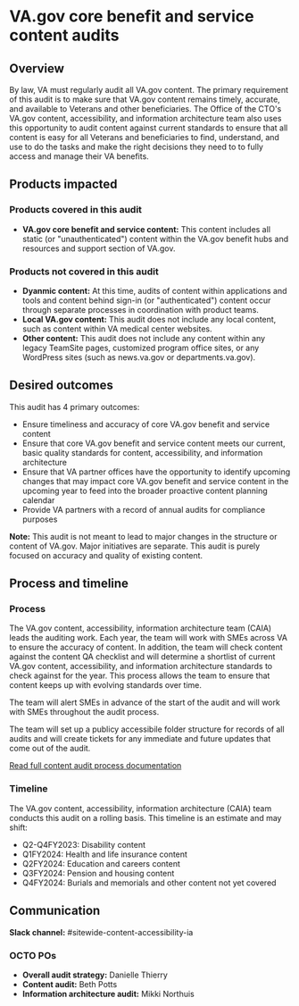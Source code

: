 # VA.gov core benefit and service content audits

## Overview

By law, VA must regularly audit all VA.gov content. The primary requirement of this audit is to make sure that VA.gov content remains timely, accurate, and available to Veterans and other beneficiaries. The Office of the CTO's VA.gov content, accessibility, and information architecture team also uses this opportunity to audit content against current standards to ensure that all content is easy for all Veterans and beneficiaries to find, understand, and use to do the tasks and make the right decisions they need to to fully access and manage their VA benefits.

## Products impacted

### Products covered in this audit

- **VA.gov core benefit and service content:** This content includes all static (or "unauthenticated") content within the VA.gov benefit hubs and resources and support section of VA.gov.

### Products not covered in this audit  

- **Dyanmic content:** At this time, audits of content within applications and tools and content behind sign-in (or "authenticated") content occur through separate processes in coordination with product teams.
- **Local VA.gov content:** This audit does not include any local content, such as content within VA medical center websites.
- **Other content:** This audit does not include any content within any legacy TeamSite pages, customized program office sites, or any WordPress sites (such as news.va.gov or departments.va.gov).

## Desired outcomes

This audit has 4 primary outcomes:

- Ensure timeliness and accuracy of core VA.gov benefit and service content
- Ensure that core VA.gov benefit and service content meets our current, basic quality standards for content, accessibility, and information architecture
- Ensure that VA partner offices have the opportunity to identify upcoming changes that may impact core VA.gov benefit and service content in the upcoming year to feed into the broader proactive content planning calendar
- Provide VA partners with a record of annual audits for compliance purposes
  
**Note:** This audit is not meant to lead to major changes in the structure or content of VA.gov. Major initiatives are separate. This audit is purely focused on accuracy and quality of existing content.

## Process and timeline

### Process

The VA.gov content, accessibility, information architecture team (CAIA) leads the auditing work. Each year, the team will work with SMEs across VA to ensure the accuracy of content. In addition, the team will check content against the content QA checklist and will determine a shortlist of current VA.gov content, accessibility, and information architecture standards to check against for the year. This process allows the team to ensure that content keeps up with evolving standards over time.

The team will alert SMEs in advance of the start of the audit and will work with SMEs throughout the audit process. 

The team will set up a publicy accessibile folder structure for records of all audits and will create tickets for any immediate and future updates that come out of the audit.

[Read full content audit process documentation](https://github.com/department-of-veterans-affairs/va.gov-team/blob/master/teams/vsa/teams/sitewide-content/content-team-processes/annual-audit.md)

### Timeline

The VA.gov content, accessibility, information architecture (CAIA) team conducts this audit on a rolling basis. This timeline is an estimate and may shift:

- Q2-Q4FY2023: Disability content
- Q1FY2024: Health and life insurance content
- Q2FY2024: Education and careers content
- Q3FY2024: Pension and housing content
- Q4FY2024: Burials and memorials and other content not yet covered

## Communication

**Slack channel:** #sitewide-content-accessibility-ia

### OCTO POs
- **Overall audit strategy:** Danielle Thierry
- **Content audit:** Beth Potts
- **Information architecture audit:** Mikki Northuis
